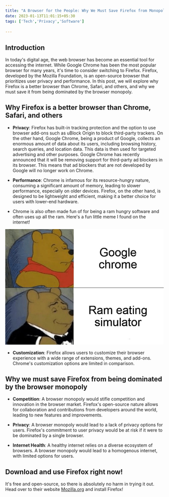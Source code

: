 ```yaml
---
title: "A Browser for the People: Why We Must Save Firefox from Monopoly"
date: 2023-01-13T11:01:15+05:30
tags: ['Tech','Privacy','Software']

---
```


## Introduction

In today's digital age, the web browser has become an essential tool for accessing the internet. While Google Chrome has been the most popular browser for many years, it's time to consider switching to Firefox. Firefox, developed by the Mozilla Foundation, is an open-source browser that prioritizes user privacy and performance. In this post, we will explore why Firefox is a better browser than Chrome, Safari, and others, and why we must save it from being dominated by the browser monopoly.

## Why Firefox is a better browser than Chrome, Safari, and others

- **Privacy**: Firefox has built-in tracking protection and the option to use browser add-ons such as uBlock Origin to block third-party trackers. On the other hand, Google Chrome, being a product of Google, collects an enormous amount of data about its users, including browsing history, search queries, and location data. This data is then used for targeted advertising and other purposes. Google Chrome has recently announced that it will be removing support for third-party ad blockers in its browser. This means that ad blockers that are not developed by Google will no longer work on Chrome.  

- **Performance**: Chrome is infamous for its resource-hungry nature, consuming a significant amount of memory, leading to slower performance, especially on older devices. Firefox, on the other hand, is designed to be lightweight and efficient, making it a better choice for users with lower-end hardware.

- Chrome is also often made fun of for being a ram hungry software and often uses up all the ram. Here's a fun little meme I found on the internet!

![](rameatingsim.jpg)

- **Customization**: Firefox allows users to customize their browser experience with a wide range of extensions, themes, and add-ons. Chrome's customization options are limited in comparison.

## Why we must save Firefox from being dominated by the browser monopoly

- **Competition**: A browser monopoly would stifle competition and innovation in the browser market. Firefox's open-source nature allows for collaboration and contributions from developers around the world, leading to new features and improvements.

- **Privacy**: A browser monopoly would lead to a lack of privacy options for users. Firefox's commitment to user privacy would be at risk if it were to be dominated by a single browser.

- **Internet Health**: A healthy internet relies on a diverse ecosystem of browsers. A browser monopoly would lead to a homogenous internet, with limited options for users.

## Download and use Firefox right now!

It's free and open-source, so there is absolutely no harm in trying it out. Head over to their website [Mozilla.org](https://www.mozilla.org/en-US/firefox/new/) and install Firefox!

